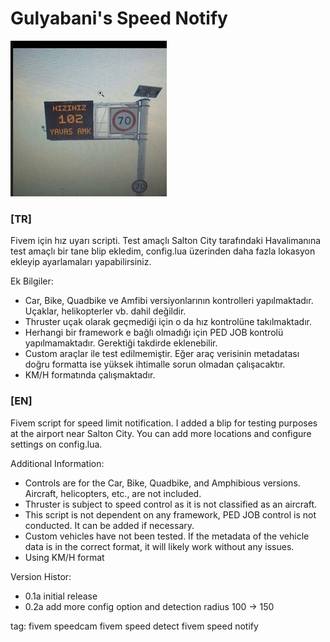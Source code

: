 # Gulyabani's Speed Notify

![alt text](hiz102yavasamk.jpg)

### [TR]
Fivem için hız uyarı scripti.
Test amaçlı Salton City tarafındaki Havalimanına test amaçlı bir tane blip ekledim, config.lua üzerinden daha fazla lokasyon ekleyip ayarlamaları yapabilirsiniz.

Ek Bilgiler:
- Car, Bike, Quadbike ve Amfibi versiyonlarının kontrolleri yapılmaktadır. Uçaklar, helikopterler vb. dahil değildir.
- Thruster uçak olarak geçmediği için o da hız kontrolüne takılmaktadır.
- Herhangi bir framework e bağlı olmadığı için PED JOB kontrolü yapılmamaktadır. Gerektiği takdirde eklenebilir.
- Custom araçlar ile test edilmemiştir. Eğer araç verisinin metadatası doğru formatta ise yüksek ihtimalle sorun olmadan çalışacaktır.
- KM/H formatında çalışmaktadır.

### [EN]
Fivem script for speed limit notification.
I added a blip for testing purposes at the airport near Salton City. You can add more locations and configure settings on config.lua.

Additional Information:
- Controls are for the Car, Bike, Quadbike, and Amphibious versions. Aircraft, helicopters, etc., are not included.
- Thruster is subject to speed control as it is not classified as an aircraft.
- This script is not dependent on any framework, PED JOB control is not conducted. It can be added if necessary.
- Custom vehicles have not been tested. If the metadata of the vehicle data is in the correct format, it will likely work without any issues.
- Using KM/H format

Version Histor:
- 0.1a initial release
- 0.2a add more config option and detection radius 100 -> 150


tag: 
fivem speedcam
fivem speed detect
fivem speed notify